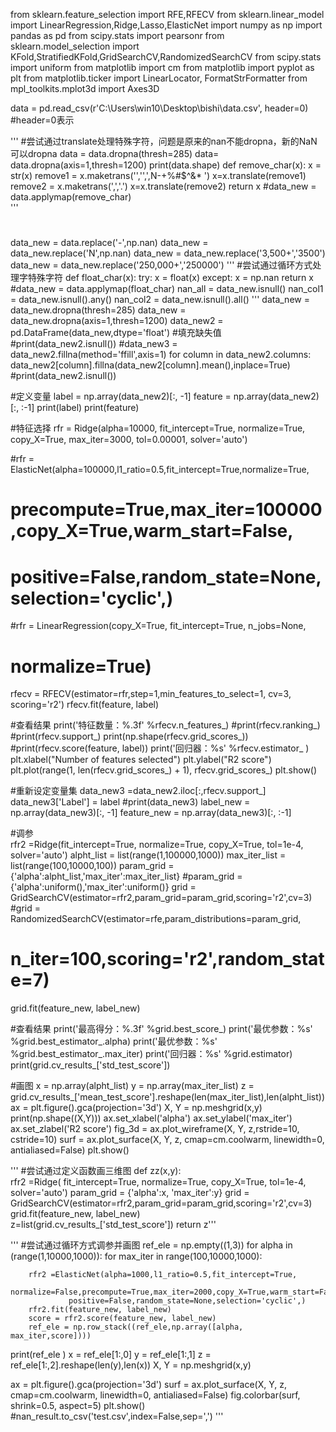 from sklearn.feature_selection import RFE,RFECV
from sklearn.linear_model import LinearRegression,Ridge,Lasso,ElasticNet
import numpy as np
import pandas as pd
from scipy.stats import pearsonr
from sklearn.model_selection import KFold,StratifiedKFold,GridSearchCV,RandomizedSearchCV
from scipy.stats import uniform
from matplotlib import cm
from matplotlib import pyplot as plt
from matplotlib.ticker import LinearLocator, FormatStrFormatter
from mpl_toolkits.mplot3d import Axes3D
  
data = pd.read_csv(r'C:\Users\win10\Desktop\bishi\data.csv', header=0) #header=0表示

'''
#尝试通过translate处理特殊字符，问题是原来的nan不能dropna，新的NaN可以dropna
data = data.dropna(thresh=285)
data= data.dropna(axis=1,thresh=1200)
print(data.shape)
def  remove_char(x):
    x = str(x)
    remove1 = x.maketrans('','',',N-+%#$^&* ')
    x=x.translate(remove1)
    remove2 = x.maketrans(',','.')
    x=x.translate(remove2)
    return x
#data_new = data.applymap(remove_char)    
'''
#
data_new = data.replace('-',np.nan)
data_new = data_new.replace('N',np.nan)
data_new = data_new.replace('3,500+','3500')
data_new = data_new.replace('250,000+','250000')
'''
#尝试通过循环方式处理字特殊字符
def float_char(x):
    try:
        x = float(x)
    except:
        x = np.nan
    return x
#data_new = data.applymap(float_char)
nan_all = data_new.isnull()
nan_col1 = data_new.isnull().any() 
nan_col2 = data_new.isnull().all() 
'''
data_new = data_new.dropna(thresh=285)
data_new = data_new.dropna(axis=1,thresh=1200)
data_new2 = pd.DataFrame(data_new,dtype='float')
#填充缺失值
#print(data_new2.isnull())
#data_new3 = data_new2.fillna(method='ffill',axis=1)
for column in data_new2.columns:
    data_new2[column].fillna(data_new2[column].mean(),inplace=True) 
#print(data_new2.isnull())


#定义变量
label = np.array(data_new2)[:, -1]
feature = np.array(data_new2)[:, :-1]
print(label)
print(feature)

#特征选择
rfr = Ridge(alpha=10000, fit_intercept=True, normalize=True,
                  copy_X=True, max_iter=3000, tol=0.00001, solver='auto')

#rfr = ElasticNet(alpha=100000,l1_ratio=0.5,fit_intercept=True,normalize=True,
#                 precompute=True,max_iter=100000,copy_X=True,warm_start=False,
#                 positive=False,random_state=None,selection='cyclic',)
#rfr = LinearRegression(copy_X=True, fit_intercept=True, n_jobs=None,
#                       normalize=True)
rfecv = RFECV(estimator=rfr,step=1,min_features_to_select=1, 
              cv=3, scoring='r2')
rfecv.fit(feature, label)

#查看结果
print('特征数量：%.3f' %rfecv.n_features_)
#print(rfecv.ranking_)
#print(rfecv.support_)
print(np.shape(rfecv.grid_scores_)) 
#print(rfecv.score(feature, label))
print('回归器：%s' %rfecv.estimator_ )
plt.xlabel("Number of features selected")
plt.ylabel("R2 score")
plt.plot(range(1, len(rfecv.grid_scores_) + 1), rfecv.grid_scores_)
plt.show()

#重新设定变量集
data_new3 =data_new2.iloc[:,rfecv.support_]
data_new3['Label'] = label
#print(data_new3)
label_new = np.array(data_new3)[:, -1]
feature_new = np.array(data_new3)[:, :-1]
 
#调参    
rfr2 =Ridge(fit_intercept=True, normalize=True,
                  copy_X=True,  tol=1e-4, solver='auto')
alpht_list = list(range(1,100000,1000))
max_iter_list = list(range(100,10000,100))
param_grid = {'alpha':alpht_list,'max_iter':max_iter_list}
#param_grid = {'alpha':uniform(),'max_iter':uniform()}
grid = GridSearchCV(estimator=rfr2,param_grid=param_grid,scoring='r2',cv=3)
#grid = RandomizedSearchCV(estimator=rfe,param_distributions=param_grid,
#                          n_iter=100,scoring='r2',random_state=7)
grid.fit(feature_new, label_new)

#查看结果
print('最高得分：%.3f' %grid.best_score_)
print('最优参数：%s' %grid.best_estimator_.alpha)
print('最优参数：%s' %grid.best_estimator_.max_iter)
print('回归器：%s' %grid.estimator)
print(grid.cv_results_['std_test_score'])

#画图
x = np.array(alpht_list)
y = np.array(max_iter_list)
z = grid.cv_results_['mean_test_score'].reshape(len(max_iter_list),len(alpht_list))
ax = plt.figure().gca(projection='3d')
X, Y = np.meshgrid(x,y)
print(np.shape((X,Y)))
ax.set_xlabel('alpha')
ax.set_ylabel('max_iter')
ax.set_zlabel('R2 score')
fig_3d = ax.plot_wireframe(X, Y, z,rstride=10, cstride=10)
surf = ax.plot_surface(X, Y, z, cmap=cm.coolwarm,
                       linewidth=0, antialiased=False)
plt.show()


'''
#尝试通过定义函数画三维图
def zz(x,y):    
    rfr2 =Ridge( fit_intercept=True, normalize=True,
                  copy_X=True, tol=1e-4, solver='auto')
    param_grid = {'alpha':x, 'max_iter':y}
    grid = GridSearchCV(estimator=rfr2,param_grid=param_grid,scoring='r2',cv=3)
    grid.fit(feature_new, label_new)     
    z=list(grid.cv_results_['std_test_score'])
    return z'''

'''
#尝试通过循环方式调参并画图
ref_ele = np.empty((1,3))
for alpha in (range(1,10000,1000)):
    for max_iter in range(100,10000,1000):
        
        rfr2 =ElasticNet(alpha=1000,l1_ratio=0.5,fit_intercept=True,
                         normalize=False,precompute=True,max_iter=2000,copy_X=True,warm_start=False,
                 positive=False,random_state=None,selection='cyclic',)
        rfr2.fit(feature_new, label_new)
        score = rfr2.score(feature_new, label_new)
        ref_ele = np.row_stack((ref_ele,np.array([alpha, max_iter,score])))
print(ref_ele ) 
x = ref_ele[1:,0]
y = ref_ele[1:,1]
z = ref_ele[1:,2].reshape(len(y),len(x))
X, Y = np.meshgrid(x,y)

ax = plt.figure().gca(projection='3d')
surf = ax.plot_surface(X, Y, z, cmap=cm.coolwarm,
                       linewidth=0, antialiased=False)
fig.colorbar(surf, shrink=0.5, aspect=5)
plt.show()
#nan_result.to_csv('test.csv',index=False,sep=',')
'''

